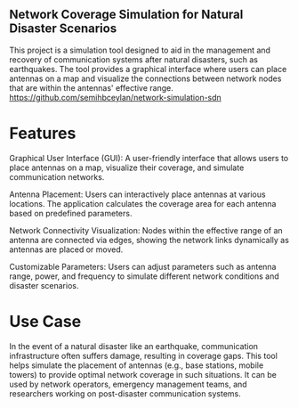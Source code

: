 ## Network Coverage Simulation for Natural Disaster Scenarios
This project is a simulation tool designed to aid in the management and recovery of communication systems after natural disasters, such as earthquakes. The tool provides a graphical interface where users can place antennas on a map and visualize the connections between network nodes that are within the antennas' effective range.
https://github.com/semihbceylan/network-simulation-sdn

# Features
Graphical User Interface (GUI):
A user-friendly interface that allows users to place antennas on a map, visualize their coverage, and simulate communication networks.

Antenna Placement:
Users can interactively place antennas at various locations. The application calculates the coverage area for each antenna based on predefined parameters.

Network Connectivity Visualization:
Nodes within the effective range of an antenna are connected via edges, showing the network links dynamically as antennas are placed or moved.

Customizable Parameters:
Users can adjust parameters such as antenna range, power, and frequency to simulate different network conditions and disaster scenarios.

# Use Case
In the event of a natural disaster like an earthquake, communication infrastructure often suffers damage, resulting in coverage gaps. This tool helps simulate the placement of antennas (e.g., base stations, mobile towers) to provide optimal network coverage in such situations. It can be used by network operators, emergency management teams, and researchers working on post-disaster communication systems.
